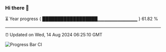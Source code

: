 ### Hi there 👋

⏳ Year progress { ██████████████████▁▁▁▁▁▁▁▁▁▁▁▁ } 61.82 %

---

⏰ Updated on Wed, 14 Aug 2024 06:25:10 GMT

![Progress Bar CI](https://github.com/liununu/liununu/workflows/Progress%20Bar%20CI/badge.svg)
